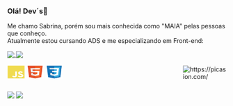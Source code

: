 ### Olá! Dev´s👋

Me chamo Sabrina, porém sou mais conhecida como "MAIA" pelas pessoas que conheço.
<br>
Atualmente estou cursando ADS e me especializando em Front-end:


<a href="https://github.com/anuraghazra/github-readme-stats">
  <img height=150 align="center" src="https://github-readme-stats.vercel.app/api?username=bysabrinaalves&show_icons=true&theme=dracula" />
</a>
<a href="https://github.com/anuraghazra/convoychat">
  <img height=150 align="center" src="https://github-readme-stats.vercel.app/api/top-langs?username=bysabrinaalves&layout=compact&langs_count=8&card_width=320&theme=dracula" />
</a>

<div style="display: inline_block"><br>
  <img align="center" alt="Rafa-Js" height="30" width="40" src="https://raw.githubusercontent.com/devicons/devicon/master/icons/javascript/javascript-plain.svg">
  <img align="center" alt="Rafa-HTML" height="30" width="40" src="https://raw.githubusercontent.com/devicons/devicon/master/icons/html5/html5-original.svg">
  <img align="center" alt="Rafa-CSS" height="30" width="40" src="https://raw.githubusercontent.com/devicons/devicon/master/icons/css3/css3-original.svg">
  <img align="right" src="https://i.picasion.com/pic92/cf86f20d0338998ea19f6c421d7a99d8.gif" width="100" height="100" border="0" alt="https://picasion.com/" />
</div>

  ##
 
<div> 
  <a href = "mailto:adm.sabrinaalves@gmail.com"><img src="https://img.shields.io/badge/-Gmail-%23333?style=for-the-badge&logo=gmail&logoColor=white" target="_blank"></a>
  <a href="https://www.linkedin.com/in/saabrinaalves" target="_blank"><img src="https://img.shields.io/badge/LinkedIn-0077B5?style=for-the-badge&logo=linkedin&logoColor=white"></a> 
  
</div>
